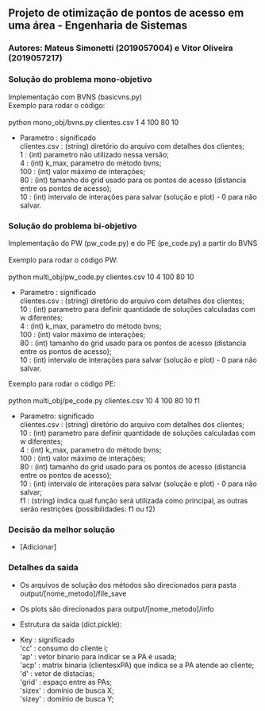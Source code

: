 ## Projeto de otimização de pontos de acesso em uma área - Engenharia de Sistemas
### Autores: Mateus Simonetti (2019057004) e Vitor Oliveira (2019057217)



### Solução do problema mono-objetivo

Implementação com BVNS (basicvns.py)\
Exemplo para rodar o código:\
\
python mono_obj/bvns.py clientes.csv 1 4 100 80 10

- Parametro     : significado\
clientes.csv    : (string) diretório do arquivo com detalhes dos clientes;\
1               : (int) parametro não utilizado nessa versão;\
4               : (int) k_max, parametro do método bvns;\
100             : (int) valor máximo de interações;\
80              : (int) tamanho do grid usado para os pontos de acesso (distancia entre os pontos de acesso);\
10              : (int) intervalo de interações para salvar (solução e plot) - 0 para não salvar.

### Solução do problema bi-objetivo

Implementação do PW (pw_code.py) e do PE (pe_code.py) a partir do BVNS\
\
Exemplo para rodar o código PW:\
\
python multi_obj/pw_code.py clientes.csv 10 4 100 80 10

- Parametro     : significado\
clientes.csv    : (string) diretório do arquivo com detalhes dos clientes;\
10              : (int) parametro para definir quantidade de soluções calculadas com w diferentes;\
4               : (int) k_max, parametro do método bvns;\
100             : (int) valor máximo de interações;\
80              : (int) tamanho do grid usado para os pontos de acesso (distancia entre os pontos de acesso);\
10              : (int) intervalo de interações para salvar (solução e plot) - 0 para não salvar.


Exemplo para rodar o código PE:\
\
python multi_obj/pe_code.py clientes.csv 10 4 100 80 10 f1

- Parametro: significado\
clientes.csv    : (string) diretório do arquivo com detalhes dos clientes;\
10              : (int) parametro para definir quantidade de soluções calculadas com w diferentes;\
4               : (int) k_max, parametro do método bvns;\
100             : (int) valor máximo de interações;\
80              : (int) tamanho do grid usado para os pontos de acesso (distancia entre os pontos de acesso);\
10              : (int) intervalo de interações para salvar (solução e plot) - 0 para não salvar;\
f1              : (string) indica qual função será utilizada como principal, as outras serão restrições (possibilidades: f1 ou f2)


### Decisão da melhor solução
 - [Adicionar]

### Detalhes da saída

- Os arquivos de solução dos métodos são direcionados para pasta output/[nome_metodo]/file_save
- Os plots são direcionados para output/[nome_metodo]/info
- Estrutura da saída (dict.pickle):

- Key   : significado\
'cc'    : consumo do cliente i;\
'ap'    : vetor binario para indicar se a PA é usada;\
'acp'   : matrix binaria (clientesxPA) que indica se a PA atende ao cliente;\
'd'     : vetor de distacias;\
'grid'  : espaço entre as PAs;\
'sizex' : domínio de busca X;\
'sizey' : domínio de busca Y;
